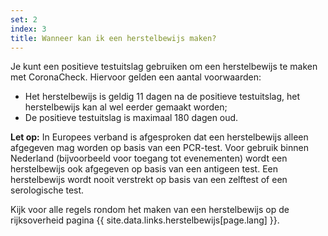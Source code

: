 ```yaml
---
set: 2
index: 3
title: Wanneer kan ik een herstelbewijs maken?
---
```

Je kunt een positieve testuitslag gebruiken om een herstelbewijs te maken met CoronaCheck. Hiervoor gelden een aantal voorwaarden:

- Het herstelbewijs is geldig 11 dagen na de positieve testuitslag, het herstelbewijs kan al wel eerder gemaakt worden;
- De positieve testuitslag is maximaal 180 dagen oud.

**Let op:** In Europees verband is afgesproken dat een herstelbewijs alleen afgegeven mag worden op basis van een PCR-test. Voor gebruik binnen Nederland (bijvoorbeeld voor toegang tot evenementen) wordt een herstelbewijs ook afgegeven op basis van een antigeen test. Een herstelbewijs wordt nooit verstrekt op basis van een zelftest of een serologische test. 

Kijk voor alle regels rondom het maken van een herstelbewijs op de rijksoverheid pagina {{ site.data.links.herstelbewijs[page.lang] }}.
